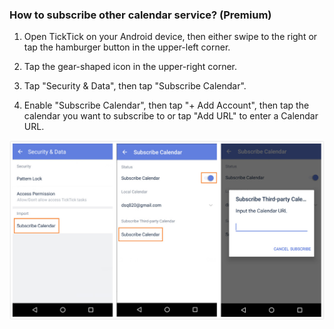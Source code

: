 ### How to subscribe other calendar service? (Premium)

1. Open TickTick on your Android device, then either swipe to the right or tap the hamburger button in the upper-left corner.

2. Tap the gear-shaped icon in the upper-right corner.

3. Tap "Security & Data", then tap "Subscribe Calendar".

4. Enable "Subscribe Calendar", then tap "+ Add Account", then tap the calendar you want to subscribe to or tap "Add URL" to enter a Calendar URL.


![](thirdcalendar012.jpg)